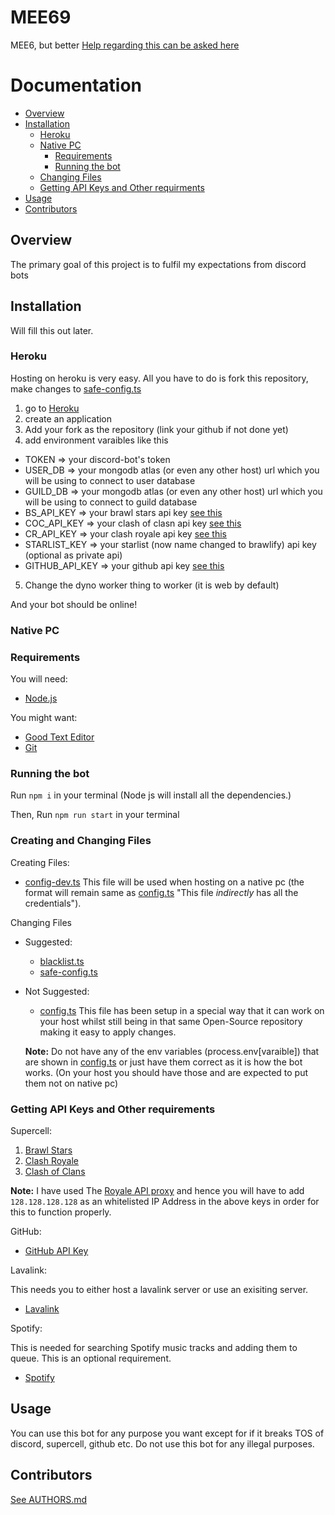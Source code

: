 # MEE69

MEE6, but better
[Help regarding this can be asked here](https://dsc.gg/dhruvin)

# Documentation

-   [Overview](#overview)
-   [Installation](#installation)
    -   [Heroku](#heroku)
    -   [Native PC](#native-pc)
        -   [Requirements](#requirements)
        -   [Running the bot](#running-the-bot)
    -   [Changing Files](#creating-and-changing-files)
    -   [Getting API Keys and Other requirments](#getting-api-keys-and-other-requirements)
-   [Usage](#usage)
-   [Contributors](#contributors)

## Overview

The primary goal of this project is to fulfil my expectations from discord bots

## Installation

Will fill this out later.

### Heroku

Hosting on heroku is very easy. All you have to do is fork this repository, make changes to [safe-config.ts](Bot/Data/safe-config.ts 'Change these values to fit your needs.')

1. go to [Heroku](https://heroku.com 'Go to Heroku')
2. create an application
3. Add your fork as the repository (link your github if not done yet)
4. add environment varaibles like this

-   TOKEN => your discord-bot's token
-   USER_DB => your mongodb atlas (or even any other host) url which you will be using to connect to user database
-   GUILD_DB => your mongodb atlas (or even any other host) url which you will be using to connect to guild database
-   BS_API_KEY => your brawl stars api key [see this](#getting-api-keys)
-   COC_API_KEY => your clash of clasn api key [see this](#getting-api-keys)
-   CR_API_KEY => your clash royale api key [see this](#getting-api-keys)
-   STARLIST_KEY => your starlist (now name changed to brawlify) api key (optional as private api)
-   GITHUB_API_KEY => your github api key [see this](#getting-api-keys)

5. Change the dyno worker thing to worker (it is web by default)

And your bot should be online!

### Native PC

### Requirements

You will need:

-   [Node.js](https://nodejs 'Node JS')

You might want:

-   [Good Text Editor](https://code.visualstudio.com 'Suggested: Visual Studio Code')
-   [Git](https://git.com)

### Running the bot

Run `npm i` in your terminal (Node js will install all the dependencies.)

Then,
Run `npm run start` in your terminal

### Creating and Changing Files

Creating Files:

-   [config-dev.ts](Bot/Data/config-dev.ts 'The file with all the credentials.') This file will be used when hosting on a native pc (the format will remain same as [config.ts](Bot/Data/config.ts) "This file _indirectly_ has all the credentials").

Changing Files

-   Suggested:

    -   [blacklist.ts](Bot/Data/blacklist.ts 'The file with blacklisted users.')
    -   [safe-config.ts](Bot/Data/safe-config.ts 'This file has non-confidential data')

-   Not Suggested:

    -   [config.ts](Bot/Data/config.ts 'configuration file') This file has been setup in a special way that it can work on your host whilst still being in that same Open-Source repository making it easy to apply changes.

    **Note:** Do not have any of the env variables (process.env[varaible]) that are shown in [config.ts](Bot/Data/config.ts) or just have them correct as it is how the bot works. (On your host you should have those and are expected to put them not on native pc)

### Getting API Keys and Other requirements

Supercell:

1. [Brawl Stars](https://developer.brawlstars.com/ 'Official Brawl Stars API')
2. [Clash Royale](https://developer.clashroyale.com/ 'Official Royale API')
3. [Clash of Clans](https://developer.clashofclans.com/ 'Official Clash of Clans API')

**Note:** I have used The [Royale API proxy](https://docs.royaleapi.com/#/proxy) and hence you will have to add `128.128.128.128` as an whitelisted IP Address in the above keys in order for this to function properly.

GitHub:

-   [GitHub API Key](https://developer.github.com)

Lavalink:

This needs you to either host a lavalink server or use an exisiting server.

-   [Lavalink](https://google.com/search?q=Lavalink)

Spotify:

This is needed for searching Spotify music tracks and adding them to queue.
This is an optional requirement.

-   [Spotify](https://developer.spotify.com/dashboard)

## Usage

You can use this bot for any purpose you want except for if it breaks TOS of discord, supercell, github etc.
Do not use this bot for any illegal purposes.

## Contributors

[See AUTHORS.md](AUTHORS.md)
